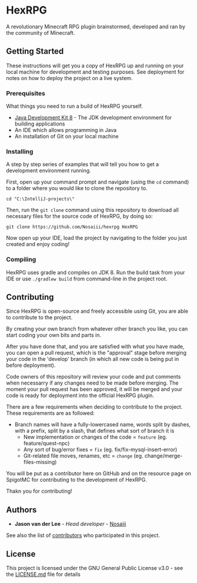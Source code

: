 # HexRPG

A revolutionary Minecraft RPG plugin brainstormed, developed and ran by the community of Minecraft.

## Getting Started

These instructions will get you a copy of HexRPG up and running on your local machine for development and testing purposes. See deployment for notes on how to deploy the project on a live system.

### Prerequisites

What things you need to run a build of HexRPG yourself.

* [Java Development Kit 8](https://www.oracle.com/nl/java/technologies/javase/javase-jdk8-downloads.html) - The JDK development environment for building applications
* An IDE which allows programming in Java
* An installation of Git on your local machine

### Installing

A step by step series of examples that will tell you how to get a development environment running.

First, open up your command prompt and navigate (using the `cd` command) to a folder where you would like to clone the repository to.
```
cd "C:\IntelliJ-projects\"
```

Then, run the `git clone` command using this repository to download all necessary files for the source code of HexRPG, by doing so:
```
git clone https://github.com/Nosaiii/hexrpg HexRPG
```

Now open up your IDE, load the project by navigating to the folder you just created and enjoy coding!

### Compiling

HexRPG uses gradle and compiles on JDK 8. Run the build task from your IDE or use `./gradlew build` from command-line in the project root.

## Contributing

Since HexRPG is open-source and freely accessible using Git, you are able to contribute to the project.

By creating your own branch from whatever other branch you like, you can start coding your own bits and parts in.

After you have done that, and you are satisfied with what you have made, you can open a pull request, which is the "approval" stage before merging your code in the 'develop' branch (in which all new code is being put in before deployment).

Code owners of this repository will review your code and put comments when necessarry if any changes need to be made before merging. The moment your pull request has been approved, it will be merged and your code is ready for deployment into the official HexRPG plugin.

There are a few requirements when deciding to contribute to the project. These requirements are as followed:
* Branch names will have a fully-lowercased name, words split by dashes, with a prefix, split by a slash, that defines what sort of branch it is
  * New implementation or changes of the code = `feature` (eg. feature/quest-npc)
  * Any sort of bug/error fixes = `fix` (eg. fix/fix-mysql-insert-error)
  * Git-related file moves, renames, etc = `change` (eg. change/merge-files-missing)

You will be put as a contributor here on GitHub and on the resource page on SpigotMC for contributing to the development of HexRPG.

Thakn you for contributing!

## Authors

* **Jason van der Lee** - *Head developer* - [Nosaiii](https://github.com/Nosaiii)

See also the list of [contributors](https://github.com/Nosaiii/hexrpg/contributors) who participated in this project.

## License

This project is licensed under the GNU General Public License v3.0 - see the [LICENSE.md](LICENSE.md) file for details
